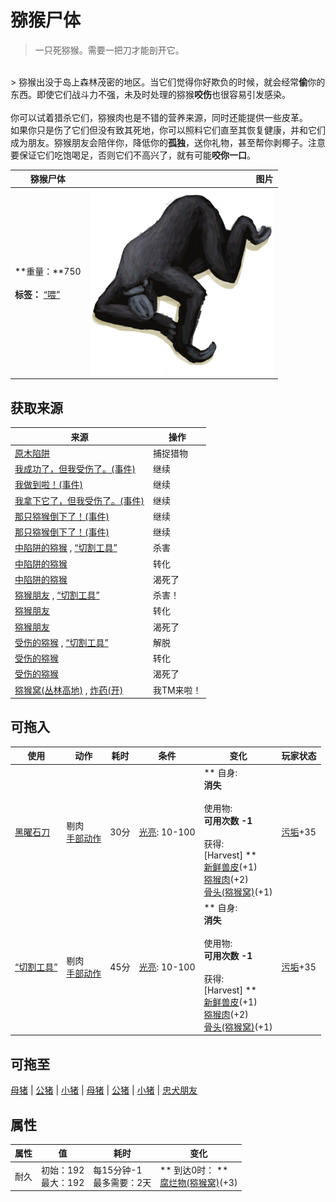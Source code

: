 # 猕猴尸体  
> 一只死猕猴。需要一把刀才能剖开它。  
<br>  
> 猕猴出没于岛上森林茂密的地区。当它们觉得你好欺负的时候，就会经常<b>偷</b>你的东西。即使它们战斗力不强，未及时处理的猕猴<b>咬伤</b>也很容易引发感染。<br><br>你可以试着猎杀它们，猕猴肉也是不错的营养来源，同时还能提供一些皮革。<br>如果你只是伤了它们但没有致其死地，你可以照料它们直至其恢复健康，并和它们成为朋友。猕猴朋友会陪伴你，降低你的<b>孤独</b>，送你礼物，甚至帮你剥椰子。注意要保证它们吃饱喝足，否则它们不高兴了，就有可能<b>咬你一口</b>。  
  
  猕猴尸体  |   图片   
 ----  |  ----:   
 **重量：**750<br><br>**标签：**	[“喂”](tag_Meat.md)  |  <img decoding="async" src="Sprite/MacaqueCarcass.png" href="a.md" style="max-width:300px;max-height:300px;">   
  
## 获取来源  
来源  |  操作  
----  |  ----  
[原木陷阱](LogTrap.md)  |  捕捉猎物  
[我成功了，但我受伤了。(事件)](Event_MacaqueDenFightMixedSuccess.md)  |  继续  
[我做到啦！(事件)](Event_MacaqueDenFightSuccess.md)  |  继续  
[我拿下它了，但我受伤了。(事件)](Event_MacaqueFightMixedSuccess.md)  |  继续  
[那只猕猴倒下了！(事件)](Event_MacaqueFightSuccess.md)  |  继续  
[那只猕猴倒下了！(事件)](Event_MacaqueUndeadFightSuccess.md)  |  继续  
[中陷阱的猕猴](CageTrapMacaque.md) , [“切割工具”](tag_Cutter.md)  |  杀害  
[中陷阱的猕猴](CageTrapMacaque.md)  |  转化  
[中陷阱的猕猴](CageTrapMacaque.md)  |  渴死了  
[猕猴朋友](MacaqueFriend.md) , [“切割工具”](tag_Cutter.md)  |  杀害！  
[猕猴朋友](MacaqueFriend.md)  |  转化  
[猕猴朋友](MacaqueFriend.md)  |  渴死了  
[受伤的猕猴](MacaqueWounded.md) , [“切割工具”](tag_Cutter.md)  |  解脱  
[受伤的猕猴](MacaqueWounded.md)  |  转化  
[受伤的猕猴](MacaqueWounded.md)  |  渴死了  
[猕猴窝(丛林高地)](MacaqueDenEntrance.md) , [炸药(开)](DynamiteOn.md)  |  我TM来啦！  
## 可拖入  
使用  |  动作  |  耗时  |  条件  |  变化  |  玩家状态  
----  |  ----  |  ----  |  ----  |  ----  |  ----  
[黑曜石刀](KnifeObsidian.md)  |  剔肉<br>[手部动作](HandAction.md)  |  30分  |  [光亮](Light.md): 10-100  |  ** 自身: **<br>消失<br><br>** 使用物: **<br>可用次数  -1<br><br>** 获得: **<br>** [Harvest] **<br>  [新鲜兽皮](SkinFresh.md)(+1)<br>  [猕猴肉](MacaqueMeat.md)(+2)<br>  [骨头(猕猴窝)](Bones.md)(+1)<br>  |  [污垢](Filth.md)+35  
[“切割工具”](tag_Cutter.md)  |  剔肉<br>[手部动作](HandAction.md)  |  45分  |  [光亮](Light.md): 10-100  |  ** 自身: **<br>消失<br><br>** 使用物: **<br>可用次数  -1<br><br>** 获得: **<br>** [Harvest] **<br>  [新鲜兽皮](SkinFresh.md)(+1)<br>  [猕猴肉](MacaqueMeat.md)(+2)<br>  [骨头(猕猴窝)](Bones.md)(+1)<br>  |  [污垢](Filth.md)+35  
## 可拖至  
[母猪](BoarEnclosureFemale.md) | [公猪](BoarEnclosureMale.md) | [小猪](BoarEnclosurePiglet.md) | [母猪](BoarTiedFemale.md) | [公猪](BoarTiedMale.md) | [小猪](BoarTiedPiglet.md) | [忠犬朋友](DogFriend.md)  
## 属性   
属性  |  值  |  耗时  |  变化  
----  |  ----  |  ----  |  ----  
耐久  |  初始：192<br>最大：192  |  每15分钟-1<br>最多需要：2天  |  ** 到达0时： **<br>  [腐烂物(猕猴窝)](RottenRemains.md)(+3)<br>  
